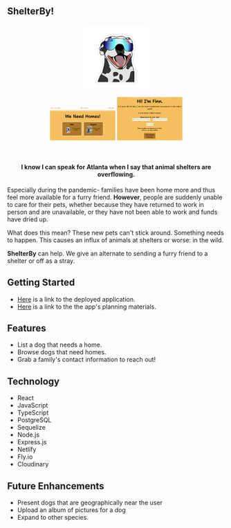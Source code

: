 ## ShelterBy!

<p align="center">
  <img width="30%" src="./public/dog-pit-vipers.jpeg" >
</p>
<p align="center">
  <img width="30%" src="./public/ShelterBy-SC-1.png" >
  <img width="30%" src="./public/ShelterBy-SC-2.png" >
</p>

<br>

<h4 align="center">I know I can speak for Atlanta when I say that animal shelters are overflowing.</h4>

 Especially during the pandemic- families have been home more and thus feel more available for a furry friend. <strong>However</strong>, people are suddenly unable to care for their pets, whether because they have returned to work in person and are unavailable, or they have not been able to work and funds have dried up. 

 What does this mean? These new pets can't stick around. Something needs to happen. This causes an influx of animals at shelters or worse: in the wild. 

 <strong>ShelterBy</strong> can help. We give an alternate to sending a furry friend to a shelter or off as a stray. 

## Getting Started

- <a href="https://shelterby.netlify.app/dog/2">Here</a> is a link to the deployed application. 
- <a href="https://whimsical.com/shelterby-84ddoigSLPjsmfFEE7MGek">Here</a> is a link to the the app's planning materials. 

## Features

- List a dog that needs a home.
- Browse dogs that need homes.
- Grab a family's contact information to reach out!


## Technology

- React
- JavaScript
- TypeScript
- PostgreSQL
- Sequelize
- Node.js
- Express.js
- Netlify
- Fly.io
- Cloudinary

## Future Enhancements

 - Present dogs that are geographically near the user
 - Upload an album of pictures for a dog
 - Expand to other species.